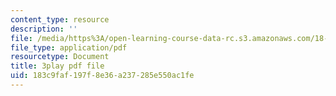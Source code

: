```yaml
---
content_type: resource
description: ''
file: /media/https%3A/open-learning-course-data-rc.s3.amazonaws.com/18-01sc-single-variable-calculus-fall-2010/183c9faf197f8e36a237285e550ac1fe_kCPVBl953eY.pdf
file_type: application/pdf
resourcetype: Document
title: 3play pdf file
uid: 183c9faf-197f-8e36-a237-285e550ac1fe
---
```

